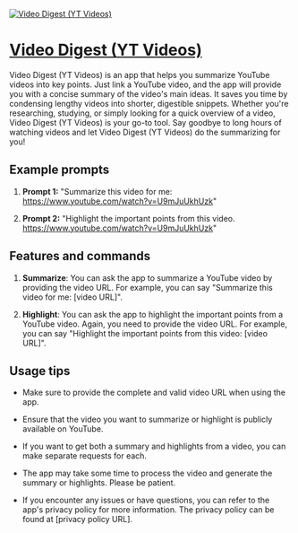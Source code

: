 [![Video Digest (YT Videos)](https://files.oaiusercontent.com/file-V7TDSY7m1MHRqCRqgNRyOu9g?se=2123-10-16T21%3A11%3A36Z&sp=r&sv=2021-08-06&sr=b&rscc=max-age%3D31536000%2C%20immutable&rscd=attachment%3B%20filename%3D1c64e329-bbe2-4d1c-a9a3-cab1e56d5ee2.png&sig=j7iCWnI3XVH3t3%2BjXFP06VPbqxpT9aRz5JozpJYd/QU%3D)](https://chat.openai.com/g/g-kLueylWnJ-video-digest-yt-videos)

# [Video Digest (YT Videos)](https://chat.openai.com/g/g-kLueylWnJ-video-digest-yt-videos)

Video Digest (YT Videos) is an app that helps you summarize YouTube videos into key points. Just link a YouTube video, and the app will provide you with a concise summary of the video's main ideas. It saves you time by condensing lengthy videos into shorter, digestible snippets. Whether you're researching, studying, or simply looking for a quick overview of a video, Video Digest (YT Videos) is your go-to tool. Say goodbye to long hours of watching videos and let Video Digest (YT Videos) do the summarizing for you!

## Example prompts

1. **Prompt 1:** "Summarize this video for me: https://www.youtube.com/watch?v=U9mJuUkhUzk"

2. **Prompt 2:** "Highlight the important points from this video. https://www.youtube.com/watch?v=U9mJuUkhUzk"


## Features and commands

1. **Summarize**: You can ask the app to summarize a YouTube video by providing the video URL. For example, you can say "Summarize this video for me: [video URL]".


2. **Highlight**: You can ask the app to highlight the important points from a YouTube video. Again, you need to provide the video URL. For example, you can say "Highlight the important points from this video: [video URL]".


## Usage tips

- Make sure to provide the complete and valid video URL when using the app.

- Ensure that the video you want to summarize or highlight is publicly available on YouTube.

- If you want to get both a summary and highlights from a video, you can make separate requests for each.

- The app may take some time to process the video and generate the summary or highlights. Please be patient.

- If you encounter any issues or have questions, you can refer to the app's privacy policy for more information. The privacy policy can be found at [privacy policy URL].